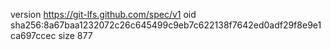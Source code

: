 version https://git-lfs.github.com/spec/v1
oid sha256:8a67baa1232072c26c645499c9eb7c622138f7642ed0adf29f8e9e1ca697ccec
size 877
